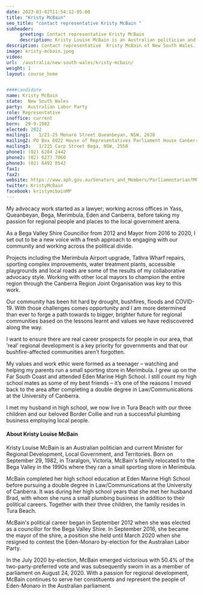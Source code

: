 ```yaml
---
date: 2023-03-02T11:54:12-05:00
title: "Kristy McBain"
seo_title: "contact representative Kristy McBain "
subheader:
     greeting: Contact representative Kristy McBain
     description: Kristy Louise McBain is an Australian politician and current Minister for Regional Development, Local Government, and Territories. 
description: Contact representative  Kristy McBain of New South Wales. Contact information for  Kristy McBain includes email address, phone number, and mailing address.
image: kristy-mcbain.jpeg
video:
url:  /australia/new-south-wales/kristy-mcbain/
weight: 1
layout: course_home


####candidate
name: Kristy McBain
state:	New South Wales
party:	Australian Labor Party
role: Representative
inoffice: current
born:  29-9-1982
elected: 2022
mailing1:	1/21-25 Monaro Street Queanbeyan, NSW, 2620
mailing2: PO Box 6022 House of Representatives Parliament House Canberra ACT 2600
mailing3:	1/225 Carp Street Bega, NSW, 2550
phone1: (02) 6284 2442
phone2: (02) 6277 7060
phone3: (02) 6492 0542
fax1:
fax2:
website: https://www.aph.gov.au/Senators_and_Members/Parliamentarian?MPID=281988
twitter: KristyMcBain
facebook: kristymcbainMP
---
```


My advocacy work started as a lawyer; working across offices in Yass, Queanbeyan, Bega, Merimbula, Eden and Canberra, before taking my passion for regional people and places to the local government arena.

As a Bega Valley Shire Councillor from 2012 and Mayor from 2016 to 2020, I set out to be a new voice with a fresh approach to engaging with our community and working across the political divide. 

Projects including the Merimbula Airport upgrade, Tathra Wharf repairs, sporting complex improvements, water treatment plants, accessible playgrounds and local roads are some of the results of my collaborative advocacy style. Working with other local mayors to champion the entire region through the Canberra Region Joint Organisation was key to this work.

Our community has been hit hard by drought, bushfires, floods and COVID-19. With those challenges comes opportunity and I am more determined than ever to forge a path towards to bigger, brighter future for regional communities based on the lessons learnt and values we have rediscovered along the way.

I want to ensure there are real career prospects for people in our area, that ‘real’ regional development is a key priority for governments and that our bushfire-affected communities aren't forgotten.

My values and work ethic were formed as a teenager – watching and helping my parents run a small sporting store in Merimbula. I grew up on the Far South Coast and attended Eden Marine High School. I still count my high school mates as some of my best friends – it’s one of the reasons I moved back to the area after completing a double degree in Law/Communications at the University of Canberra.

I met my husband in high school, we now live in Tura Beach with our three children and our beloved Border Collie and run a successful plumbing business employing local people.

#### About Kristy Louise McBain
Kristy Louise McBain is an Australian politician and current Minister for Regional Development, Local Government, and Territories. Born on September 29, 1982, in Traralgon, Victoria, McBain's family relocated to the Bega Valley in the 1990s where they ran a small sporting store in Merimbula.

McBain completed her high school education at Eden Marine High School before pursuing a double degree in Law/Communications at the University of Canberra. It was during her high school years that she met her husband Brad, with whom she runs a small plumbing business in addition to their political careers. Together with their three children, the family resides in Tura Beach.

McBain's political career began in September 2012 when she was elected as a councillor for the Bega Valley Shire. In September 2016, she became the mayor of the shire, a position she held until March 2020 when she resigned to contest the Eden-Monaro by-election for the Australian Labor Party.

In the July 2020 by-election, McBain emerged victorious with 50.4% of the two-party-preferred vote and was subsequently sworn in as a member of parliament on August 24, 2020. With a passion for regional development, McBain continues to serve her constituents and represent the people of Eden-Monaro in the Australian parliament.